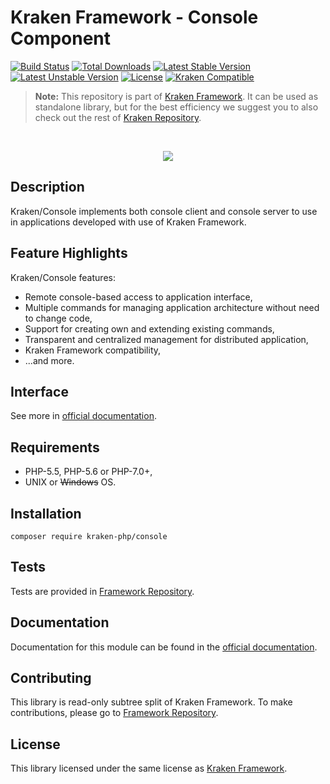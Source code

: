 # Kraken Framework - Console Component

[![Build Status](https://travis-ci.org/kraken-php/framework.svg)](https://travis-ci.org/kraken-php/framework)
[![Total Downloads](https://poser.pugx.org/kraken-php/console/downloads)](https://packagist.org/packages/kraken-php/console) 
[![Latest Stable Version](https://poser.pugx.org/kraken-php/console/v/stable)](https://packagist.org/packages/kraken-php/console) 
[![Latest Unstable Version](https://poser.pugx.org/kraken-php/console/v/unstable)](https://packagist.org/packages/kraken-php/console) 
[![License](https://poser.pugx.org/kraken-php/framework/license)](https://packagist.org/packages/kraken-php/framework)
[![Kraken Compatible](https://img.shields.io/badge/kraken-compatible-8002af.svg)](https://github.com/kraken-php/framework)

> **Note:** This repository is part of [Kraken Framework][3]. It can be used as standalone library, but for the best 
efficiency we suggest you to also check out the rest of [Kraken Repository][5].

<br>
<p align="center">
<img src="https://avatars2.githubusercontent.com/u/15938282?v=3&s=150" />
</p>

## Description

Kraken/Console implements both console client and console server to use in applications developed with use of Kraken 
Framework.

## Feature Highlights

Kraken/Console features:

* Remote console-based access to application interface,
* Multiple commands for managing application architecture without need to change code,
* Support for creating own and extending existing commands,
* Transparent and centralized management for distributed application,
* Kraken Framework compatibility,
* ...and more.

## Interface

See more in [official documentation][2].

## Requirements

* PHP-5.5, PHP-5.6 or PHP-7.0+,
* UNIX or ~~Windows~~ OS.

## Installation

```
composer require kraken-php/console
```

## Tests

Tests are provided in [Framework Repository][3].

## Documentation

Documentation for this module can be found in the [official documentation][2].

## Contributing

This library is read-only subtree split of Kraken Framework. To make contributions, please go to [Framework Repository][3].

## License

This library licensed under the same license as [Kraken Framework][3].

[1]: http://kraken-php.com
[2]: http://kraken-php.com/docs/api-console
[3]: https://github.com/kraken-php/framework
[4]: https://github.com/kraken-php/kraken
[5]: https://github.com/kraken-php
